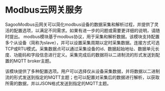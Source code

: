 # Modbus云网关服务
SagooModbus云网关可以简化modbus设备的数据采集和解析过程，并提供了灵活的配置选项，以满足不同需求。如果有进一步的问题或需要更详细的说明，请随时提出。
modbus模块基于modbus协议，用于采集和解析数据。该模块支持配置多个从设备（简称为slave），并可以设置采集周期以定时采集数据。连接方式可选TCP或RTU模式。采集数据点可以通过采集设备的id、数据起始地址、数据单元长度、功能码和字段信息进行定义。采集完成后的数据将以二进制流的形式发送到配置的MQTT broker主题。

该模块提供了多种配置选项。用户可以选择仅从设备采集数据，并将数据以二进制流的形式发送到指定的MQTT主题；也可以配置对采集后的数据进行解析，以获取所需的数据，并以JSON格式发送到指定的MQTT主题。
